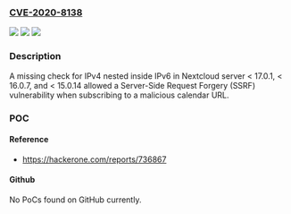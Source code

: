 ### [CVE-2020-8138](https://cve.mitre.org/cgi-bin/cvename.cgi?name=CVE-2020-8138)
![](https://img.shields.io/static/v1?label=Product&message=Nextcloud%20Server&color=blue)
![](https://img.shields.io/static/v1?label=Version&message=Fixed%20in%2017.0.2%2C%2016.0.7%2C%20and%2015.0.14%20&color=brightgreen)
![](https://img.shields.io/static/v1?label=Vulnerability&message=Server-Side%20Request%20Forgery%20(SSRF)%20(CWE-918)&color=brightgreen)

### Description

A missing check for IPv4 nested inside IPv6 in Nextcloud server < 17.0.1, < 16.0.7, and < 15.0.14 allowed a Server-Side Request Forgery (SSRF) vulnerability when subscribing to a malicious calendar URL.

### POC

#### Reference
- https://hackerone.com/reports/736867

#### Github
No PoCs found on GitHub currently.

